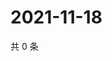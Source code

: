 # 2021-11-18

共 0 条

<!-- BEGIN WEIBO -->
<!-- 最后更新时间 Thu Nov 18 2021 21:20:40 GMT+0800 (China Standard Time) -->

<!-- END WEIBO -->
